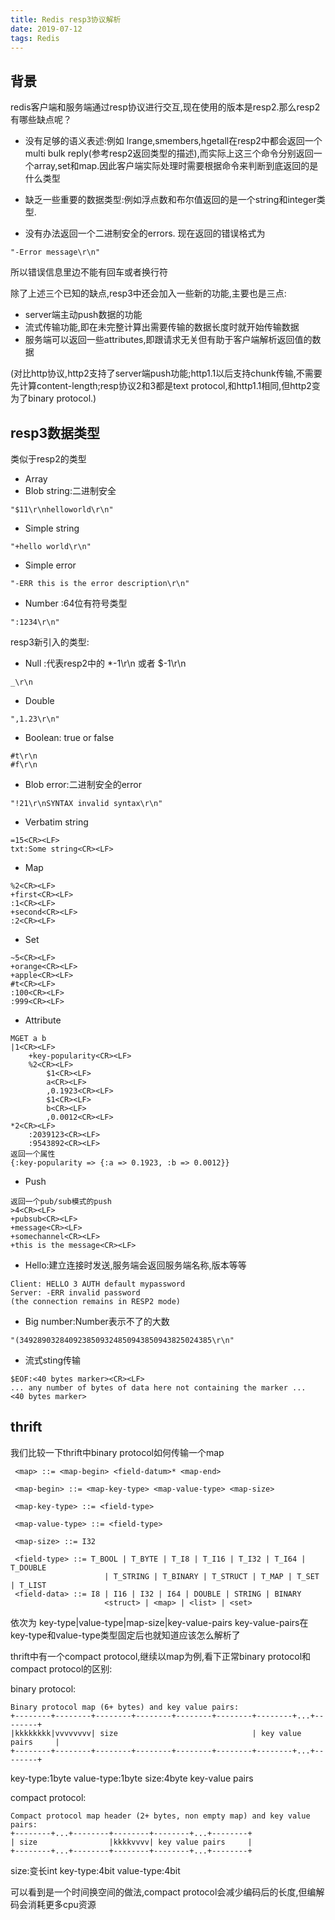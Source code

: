 ```yaml
---
title: Redis resp3协议解析
date: 2019-07-12
tags: Redis
---
```



## 背景 

redis客户端和服务端通过resp协议进行交互,现在使用的版本是resp2.那么resp2有哪些缺点呢？

* 没有足够的语义表述:例如 lrange,smembers,hgetall在resp2中都会返回一个multi bulk reply(参考resp2返回类型的描述),而实际上这三个命令分别返回一个array,set和map.因此客户端实际处理时需要根据命令来判断到底返回的是什么类型

* 缺乏一些重要的数据类型:例如浮点数和布尔值返回的是一个string和integer类型.

* 没有办法返回一个二进制安全的errors.
现在返回的错误格式为
```
"-Error message\r\n"
```
所以错误信息里边不能有回车或者换行符

除了上述三个已知的缺点,resp3中还会加入一些新的功能,主要也是三点:

* server端主动push数据的功能
* 流式传输功能,即在未完整计算出需要传输的数据长度时就开始传输数据
* 服务端可以返回一些attributes,即跟请求无关但有助于客户端解析返回值的数据

(对比http协议,http2支持了server端push功能;http1.1以后支持chunk传输,不需要先计算content-length;resp协议2和3都是text protocol,和http1.1相同,但http2变为了binary protocol.)

## resp3数据类型

类似于resp2的类型
* Array
* Blob string:二进制安全
```
"$11\r\nhelloworld\r\n"
```
* Simple string
```
"+hello world\r\n"
```
* Simple error
```
"-ERR this is the error description\r\n"
```
* Number :64位有符号类型
```
":1234\r\n"
```

resp3新引入的类型:
* Null :代表resp2中的 *-1\r\n 或者 $-1\r\n
```
_\r\n
```
* Double
```
",1.23\r\n"
```
* Boolean: true or false
```
#t\r\n
#f\r\n
```
* Blob error:二进制安全的error
```
"!21\r\nSYNTAX invalid syntax\r\n"
```
* Verbatim string
```
=15<CR><LF>
txt:Some string<CR><LF>
```
* Map
```
%2<CR><LF>
+first<CR><LF>
:1<CR><LF>
+second<CR><LF>
:2<CR><LF>
```
* Set
```
~5<CR><LF>
+orange<CR><LF>
+apple<CR><LF>
#t<CR><LF>
:100<CR><LF>
:999<CR><LF>
```
* Attribute
```
MGET a b
|1<CR><LF>
    +key-popularity<CR><LF>
    %2<CR><LF>
        $1<CR><LF>
        a<CR><LF>
        ,0.1923<CR><LF>
        $1<CR><LF>
        b<CR><LF>
        ,0.0012<CR><LF>
*2<CR><LF>
    :2039123<CR><LF>
    :9543892<CR><LF>
返回一个属性 
{:key-popularity => {:a => 0.1923, :b => 0.0012}}

```
* Push
```
返回一个pub/sub模式的push
>4<CR><LF>
+pubsub<CR><LF>
+message<CR><LF>
+somechannel<CR><LF>
+this is the message<CR><LF>
```

* Hello:建立连接时发送,服务端会返回服务端名称,版本等等
```
Client: HELLO 3 AUTH default mypassword
Server: -ERR invalid password
(the connection remains in RESP2 mode)
```
* Big number:Number表示不了的大数
```
"(3492890328409238509324850943850943825024385\r\n"
```
* 流式sting传输
```
$EOF:<40 bytes marker><CR><LF>
... any number of bytes of data here not containing the marker ...
<40 bytes marker>
```


## thrift

我们比较一下thrift中binary protocol如何传输一个map

```
 <map> ::= <map-begin> <field-datum>* <map-end>

 <map-begin> ::= <map-key-type> <map-value-type> <map-size>

 <map-key-type> ::= <field-type>

 <map-value-type> ::= <field-type>

 <map-size> ::= I32

 <field-type> ::= T_BOOL | T_BYTE | T_I8 | T_I16 | T_I32 | T_I64 | T_DOUBLE
                     | T_STRING | T_BINARY | T_STRUCT | T_MAP | T_SET | T_LIST
 <field-data> ::= I8 | I16 | I32 | I64 | DOUBLE | STRING | BINARY
                     <struct> | <map> | <list> | <set>
```
依次为 key-type|value-type|map-size|key-value-pairs
key-value-pairs在key-type和value-type类型固定后也就知道应该怎么解析了

thrift中有一个compact protocol,继续以map为例,看下正常binary protocol和compact protocol的区别:

binary protocol:
```
Binary protocol map (6+ bytes) and key value pairs:
+--------+--------+--------+--------+--------+--------+--------+...+--------+
|kkkkkkkk|vvvvvvvv| size                              | key value pairs     |
+--------+--------+--------+--------+--------+--------+--------+...+--------+
```
key-type:1byte
value-type:1byte
size:4byte
key-value pairs

compact protocol:
```
Compact protocol map header (2+ bytes, non empty map) and key value pairs:
+--------+...+--------+--------+--------+...+--------+
| size                |kkkkvvvv| key value pairs     |
+--------+...+--------+--------+--------+...+--------+
```
size:变长int
key-type:4bit
value-type:4bit

可以看到是一个时间换空间的做法,compact protocol会减少编码后的长度,但编解码会消耗更多cpu资源




















